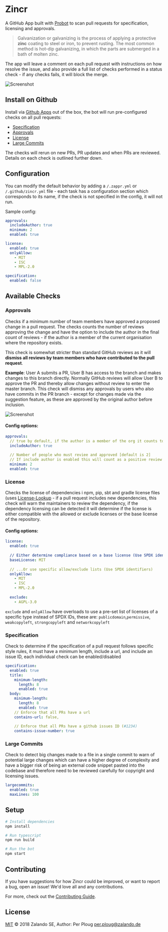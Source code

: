 # Zincr

A GitHub App built with [Probot](https://github.com/probot/probot) to scan pull requests for specification, licensing and approvals. 

> Galvanization or galvanizing is the process of applying a protective **zinc** coating to steel or iron, to prevent rusting. The most common method is hot-dip galvanizing, in which the parts are submerged in a bath of molten zinc.

The app will leave a comment on each pull request with instructions on how resolve the issue, and also provide a full list of checks performed in a status check - if any checks fails, it will block the merge.

![Screenshot](./Screenshot.png)

## Install on Github
Install via [Github Apps](https://github.com/apps/zincr) out of the box, the bot will run pre-configured checks on all pull requests:

- [Specification](#Specification)
- [Approvals](#Approvals)
- [License](#License)
- [Large Commits](#Large-Commits)

The checks will rerun on new PRs, PR updates and when PRs are reviewed. Details on each check is outlined further down.

## Configuration
You can modify the default behavior by adding a `/.zappr.yml` or `/.github/zincr.yml` file - each task has a configuration section which corresponds to its name, if the check is not specified in the config, it will not run. 

Sample config:

```yaml
approvals:
  includeAuthor: true
  minimum: 2
  enabled: true

license:
  enabled: true
  onlyAllow: 
    - MIT
    - ISC
    - MPL-2.0

specification:
  enabled: false
```

## Available Checks

### Approvals
Checks if a minimum number of team members have approved a proposed change in a pull request. The checks counts the number of reviews approving the change and have the option to include the author in the final count of reviews - if the author is a member of the current organisation where the repository exists. 

This check is somewhat stricter than standard GitHub reviews as it will **dismiss all reviews by team members who have contributed to the pull request**. 

**Example**: User A submits a PR, User B has access to the branch and makes changes to this branch directly. Normally GitHub reviews will allow User B to approve the PR and thereby allow changes without review to enter the master branch. This check will dismiss any approvals by users who also have commits in the PR branch - except for changes made via the suggestion feature, as these are approved by the original author before inclusion. 

![Screenshot](./Screenshot2.png)

#### Config options:
```yaml
approvals:
  // true by default, if the author is a member of the org it counts towards the total count of approvals, if the bot is running on a non-org repo, it will check if the author have write access to the repo. 
  includeAuthor: true
  
  // Number of people who must reviee and approved [default is 2]
  // If include author is enabled this will count as a positive review
  minimum: 2
  enabled: true
 ```

### License
Checks the license of dependencies i npm, pip, sbt and gradle license files (uses [License-Lookup](https://github.com/perploug/license-lookup) - if a pull request includes new dependencies, this check will warn the maintainers to review the dependency, if the dependency licensing can be detected it will determine if the license is either compatible with the allowed or exclude licenses or the base license of the repository.

#### Config options:
```yaml
license:
  enabled: true
  
  // Either determine compliance based on a base license (Use SPDX identifier):
  baseLicense: MIT
  
  // ...Or use specific allow/exclude lists (Use SPDX identifiers)
  onlyAllow: 
    - MIT
    - ISC
    - MPL-2.0
    
  exclude:
    - AGPL-3.0
 ```

`exclude` and `onlyAllow` have overloads to use a pre-set list of licenses of a specific type instead of SPDX IDs, 
these are: `publicdomain`,`permissive`, `weakcopyleft`, `strongcopyleft` and `networkcopyleft` 


### Specification
Check to determine if the specification of a pull request follows specific style rules, it must have a minimum length, include a url, and include an issue ID, each individual check can be enabled/disabled

```yaml
specification: 
  enabled: true
  title: 
    minimum-length:
      length: 8
      enabled: true
  body:
    minimum-length:
      length: 8
      enabled: true
    // Enforce that all PRs have a url  
    contains-url: false,
    
    // Enforce that all PRs have a github issues ID (#1234)
    contains-issue-number: true
```

### Large Commits
Check to detect big changes made to a file in a single commit to warn of potential large changes which can have a higher degree of complexity and have a bigger risk of being an external code snippet pasted into the codebase and therefore need to be reviewed carefully for copyright and licensing issues.

```yaml
largecommits: 
  enabled: true
  maxLines: 100
```

## Setup

```sh
# Install dependencies
npm install

# Run typescript
npm run build

# Run the bot
npm start
```

## Contributing

If you have suggestions for how Zincr could be improved, or want to report a bug, open an issue! We'd love all and any contributions.

For more, check out the [Contributing Guide](CONTRIBUTING.md).

## License

[MIT](LICENSE) © 2018 Zalando SE, Author: Per Ploug <per.ploug@zalando.de>
